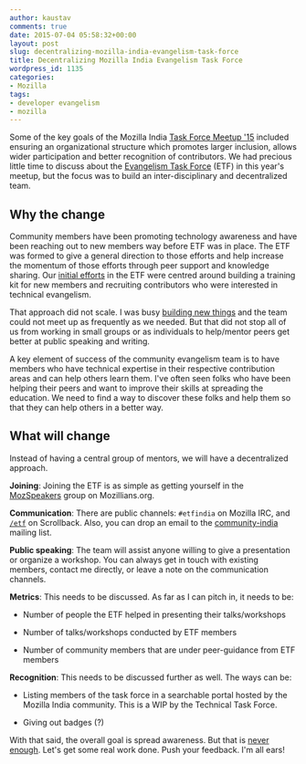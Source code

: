 ```yaml
---
author: kaustav
comments: true
date: 2015-07-04 05:58:32+00:00
layout: post
slug: decentralizing-mozilla-india-evangelism-task-force
title: Decentralizing Mozilla India Evangelism Task Force
wordpress_id: 1135
categories:
- Mozilla
tags:
- developer evangelism
- mozilla
---
```


Some of the key goals of the Mozilla India [Task Force Meetup '15](https://reps.mozilla.org/e/mozilla-india-task-force-meetup-2015/) included ensuring an organizational structure which promotes larger inclusion, allows wider participation and better recognition of contributors. We had precious little time to discuss about the [Evangelism Task Force](http://wiki.mozillaindia.org/Task_force/Evangelism) (ETF) in this year's meetup, but the focus was to build an inter-disciplinary and decentralized team.<!-- more -->



## Why the change



Community members have been promoting technology awareness and have been reaching out to new members way before ETF was in place. The ETF was formed to give a general direction to those efforts and help increase the momentum of those efforts through peer support and knowledge sharing. Our [initial efforts](http://wiki.mozillaindia.org/Task_force/Evangelism/Meetings) in the ETF were centred around building a training kit for new members and recruiting contributors who were interested in technical evangelism.

That approach did not scale. I was busy [building new things](http://applait.com) and the team could not meet up as frequently as we needed. But that did not stop all of us from working in small groups or as individuals to help/mentor peers get better at public speaking and writing.

A key element of success of the community evangelism team is to have members who have technical expertise in their respective contribution areas and can help others learn them. I've often seen folks who have been helping their peers and want to improve their skills at spreading the education. We need to find a way to discover these folks and help them so that they can help others in a better way.



## What will change



Instead of having a central group of mentors, we will have a decentralized approach.

**Joining**: Joining the ETF is as simple as getting yourself in the [MozSpeakers](https://mozillians.org/en-US/group/mozspeakers/) group on Mozillians.org.

**Communication**: There are public channels: `#etfindia` on Mozilla IRC, and [`/etf`](https://scrollback.io/etf) on Scrollback. Also, you can drop an email to the [community-india](https://lists.mozilla.org/listinfo/community-india) mailing list.

**Public speaking**: The team will assist anyone willing to give a presentation or organize a workshop. You can always get in touch with existing members, contact me directly, or leave a note on the communication channels.

**Metrics**: This needs to be discussed. As far as I can pitch in, it needs to be:





  * Number of people the ETF helped in presenting their talks/workshops


  * Number of talks/workshops conducted by ETF members


  * Number of community members that are under peer-guidance from ETF members



**Recognition**: This needs to be discussed further as well. The ways can be:





  * Listing members of the task force in a searchable portal hosted by the Mozilla India community. This is a WIP by the Technical Task Force.


  * Giving out badges (?)



With that said, the overall goal is spread awareness. But that is [never enough](https://twitter.com/sankarshan/status/614694924139655168). Let's get some real work done. Push your feedback. I'm all ears!
